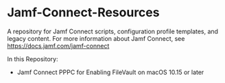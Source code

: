 # Jamf-Connect-Resources
A repository for Jamf Connect scripts, configuration profile templates, and legacy content.
For more information about Jamf Connect, see https://docs.jamf.com/jamf-connect

In this Repository:

* Jamf Connect PPPC for Enabling FileVault on macOS 10.15 or later
